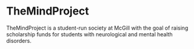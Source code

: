 # TheMindProject
TheMindProject is a student-run society at McGill with the goal of raising scholarship funds for students with neurological and mental health disorders.
